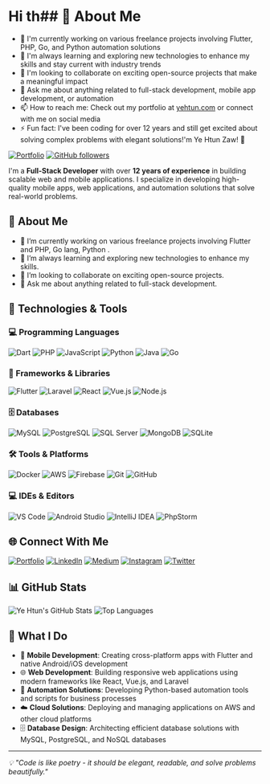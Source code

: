 # Hi th## 🚀 About Me

- 🔭 I'm currently working on various freelance projects involving Flutter, PHP, Go, and Python automation solutions
- 🌱 I'm always learning and exploring new technologies to enhance my skills and stay current with industry trends
- 👯 I'm looking to collaborate on exciting open-source projects that make a meaningful impact
- 💬 Ask me about anything related to full-stack development, mobile app development, or automation
- 📫 How to reach me: Check out my portfolio at [yehtun.com](https://yehtun.com) or connect with me on social media
- ⚡ Fun fact: I've been coding for over 12 years and still get excited about solving complex problems with elegant solutions!'m Ye Htun Zaw! 👋

[![Portfolio](https://img.shields.io/badge/Portfolio-yehtun.com-00C7FF?style=for-the-badge&logo=google-chrome&logoColor=white)](https://yehtun.com)
[![GitHub followers](https://img.shields.io/github/followers/maungyehtunzaw?style=for-the-badge&logo=github)](https://github.com/maungyehtunzaw)

I'm a **Full-Stack Developer** with over **12 years of experience** in building scalable web and mobile applications. I specialize in developing high-quality mobile apps, web applications, and automation solutions that solve real-world problems. 

## 🚀 About Me

- 🔭 I’m currently working on various freelance projects involving Flutter and PHP, Go lang, Python .
- 🌱 I’m always learning and exploring new technologies to enhance my skills.
- 👯 I’m looking to collaborate on exciting open-source projects.
- 💬 Ask me about anything related to full-stack development.



## 🔧 Technologies & Tools

### 💻 Programming Languages
![Dart](https://img.shields.io/badge/Dart-0175C2?style=flat-square&logo=dart&logoColor=white)
![PHP](https://img.shields.io/badge/PHP-777BB4?style=flat-square&logo=php&logoColor=white)
![JavaScript](https://img.shields.io/badge/JavaScript-F7DF1E?style=flat-square&logo=javascript&logoColor=black)
![Python](https://img.shields.io/badge/Python-3776AB?style=flat-square&logo=python&logoColor=white)
![Java](https://img.shields.io/badge/Java-ED8B00?style=flat-square&logo=openjdk&logoColor=white)
![Go](https://img.shields.io/badge/Go-00ADD8?style=flat-square&logo=go&logoColor=white)

### 🚀 Frameworks & Libraries
![Flutter](https://img.shields.io/badge/Flutter-02569B?style=flat-square&logo=flutter&logoColor=white)
![Laravel](https://img.shields.io/badge/Laravel-FF2D20?style=flat-square&logo=laravel&logoColor=white)
![React](https://img.shields.io/badge/React-61DAFB?style=flat-square&logo=react&logoColor=white)
![Vue.js](https://img.shields.io/badge/Vue.js-4FC08D?style=flat-square&logo=vue.js&logoColor=white)
![Node.js](https://img.shields.io/badge/Node.js-339933?style=flat-square&logo=node.js&logoColor=white)

### 🗄️ Databases
![MySQL](https://img.shields.io/badge/MySQL-4479A1?style=flat-square&logo=mysql&logoColor=white)
![PostgreSQL](https://img.shields.io/badge/PostgreSQL-316192?style=flat-square&logo=postgresql&logoColor=white)
![SQL Server](https://img.shields.io/badge/SQL%20Server-CC2927?style=flat-square&logo=microsoft%20sql%20server&logoColor=white)
![MongoDB](https://img.shields.io/badge/MongoDB-4EA94B?style=flat-square&logo=mongodb&logoColor=white)
![SQLite](https://img.shields.io/badge/SQLite-07405e?style=flat-square&logo=sqlite&logoColor=white)

### 🛠️ Tools & Platforms
![Docker](https://img.shields.io/badge/Docker-2496ED?style=flat-square&logo=docker&logoColor=white)
![AWS](https://img.shields.io/badge/AWS-232F3E?style=flat-square&logo=amazon-aws&logoColor=white)
![Firebase](https://img.shields.io/badge/Firebase-FFCA28?style=flat-square&logo=firebase&logoColor=black)
![Git](https://img.shields.io/badge/Git-F05032?style=flat-square&logo=git&logoColor=white)
![GitHub](https://img.shields.io/badge/GitHub-181717?style=flat-square&logo=github&logoColor=white)

### 💻 IDEs & Editors
![VS Code](https://img.shields.io/badge/VS%20Code-007ACC?style=flat-square&logo=visual%20studio%20code&logoColor=white)
![Android Studio](https://img.shields.io/badge/Android%20Studio-3DDC84?style=flat-square&logo=android%20studio&logoColor=white)
![IntelliJ IDEA](https://img.shields.io/badge/IntelliJ%20IDEA-000000?style=flat-square&logo=intellij%20idea&logoColor=white)
![PhpStorm](https://img.shields.io/badge/PhpStorm-000000?style=flat-square&logo=phpstorm&logoColor=white)

## 🌐 Connect With Me

[![Portfolio](https://img.shields.io/badge/Portfolio-yehtun.com-00C7FF?style=for-the-badge&logo=google-chrome&logoColor=white)](https://yehtun.com)
[![LinkedIn](https://img.shields.io/badge/LinkedIn-0077B5?style=for-the-badge&logo=linkedin&logoColor=white)](https://linkedin.com/in/maungyehtunzaw)
[![Medium](https://img.shields.io/badge/Medium-12100E?style=for-the-badge&logo=medium&logoColor=white)](https://medium.com/@maungyehtunzaw)
[![Instagram](https://img.shields.io/badge/Instagram-E4405F?style=for-the-badge&logo=instagram&logoColor=white)](https://instagram.com/maungyehtunzaw)
[![Twitter](https://img.shields.io/twitter/follow/maungyehtunzaw?logo=Twitter&style=for-the-badge)](https://twitter.com/maungyehtunzaw)

## 📊 GitHub Stats

![Ye Htun's GitHub Stats](https://github-readme-stats.vercel.app/api?username=maungyehtunzaw&show_icons=true&theme=radical)
![Top Languages](https://github-readme-stats.vercel.app/api/top-langs/?username=maungyehtunzaw&layout=compact&theme=radical)

## 💼 What I Do

- 📱 **Mobile Development**: Creating cross-platform apps with Flutter and native Android/iOS development
- 🌐 **Web Development**: Building responsive web applications using modern frameworks like React, Vue.js, and Laravel
- 🤖 **Automation Solutions**: Developing Python-based automation tools and scripts for business processes
- ☁️ **Cloud Solutions**: Deploying and managing applications on AWS and other cloud platforms
- 🗄️ **Database Design**: Architecting efficient database solutions with MySQL, PostgreSQL, and NoSQL databases

---

*💡 "Code is like poetry - it should be elegant, readable, and solve problems beautifully."*

<!--
**maungyehtunzaw/maungyehtunzaw** is a ✨ _special_ ✨ repository because its `README.md` (this file) appears on your GitHub profile.

Here are some ideas to get you started:

- 🔭 I’m currently working on ...
- 🌱 I’m currently learning ...
- 👯 I’m looking to collaborate on ...
- 🤔 I’m looking for help with ...
- 💬 Ask me about ...
- 📫 How to reach me: ...
- 😄 Pronouns: ...
- ⚡ Fun fact: ...
-->
